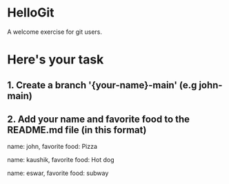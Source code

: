 # HelloGit
A welcome exercise for git users.

# Here's your task
## 1. Create a branch '{your-name}-main' (e.g john-main)
## 2. Add your name and favorite food to the README.md file (in this format)

name: john,
favorite food: Pizza

name: kaushik,
favorite food: Hot dog

name: eswar, 
favorite food: subway